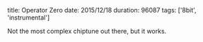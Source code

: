 title: Operator Zero
date: 2015/12/18
duration: 96087
tags: ['8bit', 'instrumental']

Not the most complex chiptune out there, but it works.
